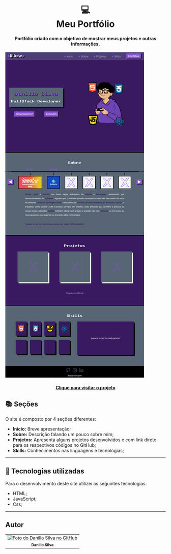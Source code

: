 <h1 align="center">
  💻<br>Meu Portfólio
</h1>

<h4 align="center">
  Portfólio criado com o objetivo de mostrar meus projetos e outras informações.
</h4>

![Imagem](./assets/images/readme.png)

<h4 align="center"><a href="https://lillow.github.io/my-portfolio/">Clique para visitar o projeto</a></h4>

## 📚 Seções

O site é composto por 4 seções diferentes:

- **Início:** Breve apresentação;
- **Sobre:** Descrição falando um pouco sobre mim;
- **Projetos:** Apresenta alguns projetos desenvolvidos e com link direto para os respectivos códigos no GitHub;
- **Skills:** Conhecimentos nas linguagens e tecnologias;

---

## 💼 Tecnologias utilizadas

Para o desenvolvimento deste site utilizei as seguintes tecnologias:

- HTML;
- JavaScript;
- Css;

---

## Autor<br>

<table>
  <tr>
    <td align="center">
      <a href="https://github.com/lillow">
        <img src="https://avatars.githubusercontent.com/u/33943534?v=4" width="100px;" alt="Foto do Danillo Silva no GitHub"/><br>
        <sub>
          <b>Danillo Silva</b>
        </sub>
      </a>
    </td>
  </tr>
</table>
